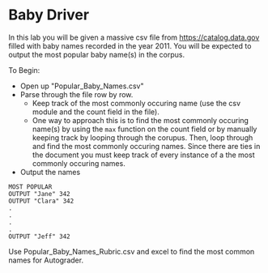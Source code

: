 # Baby Driver
In this lab you will be given a massive csv file from https://catalog.data.gov filled with baby names recorded in the year 2011. You will be expected to output the most popular baby name(s) in the corpus.

To Begin:
- Open up "Popular_Baby_Names.csv"
- Parse through the file row by row. 
    - Keep track of the most commonly occuring name (use the csv module and the count field in the file). 
    - One way to approach this is to find the most commonly occuring name(s) by using the `max` function on the count field or by manually keeping track by looping through the corupus. Then, loop through and find the most commonly occuring names. Since there are ties in the document you must keep track of every instance of a the most commonly occuring names.
- Output the names

```
MOST POPULAR
OUTPUT "Jane" 342
OUTPUT "Clara" 342
.
.
.
.
OUTPUT "Jeff" 342
```


Use Popular_Baby_Names_Rubric.csv and excel to find the most common names for Autograder.